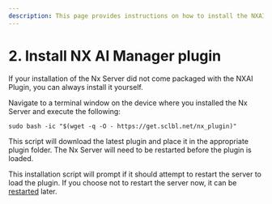 ```yaml
---
description: This page provides instructions on how to install the NXAI Plugin
---
```


# 2. Install NX AI Manager plugin

If your installation of the Nx Server did not come packaged with the NXAI Plugin, you can always install it yourself.

Navigate to a terminal window on the device where you installed the Nx Server and execute the following:

```
sudo bash -ic "$(wget -q -O - https://get.sclbl.net/nx_plugin)"
```

This script will download the latest plugin and place it in the appropriate plugin folder. The Nx Server will need to be restarted before the plugin is loaded.

This installation script will prompt if it should attempt to restart the server to load the plugin. If you choose not to restart the server now, it can be [restarted](../support-and-troubleshooting/troubleshooting/controlling-the-server-and-the-plugin.md#restarting-the-server) later.
